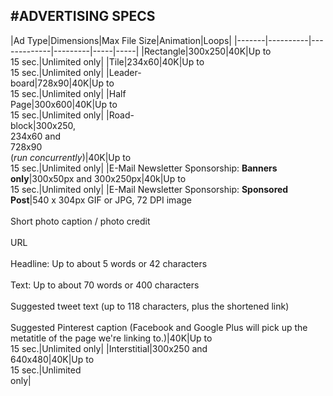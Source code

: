 

#ADVERTISING SPECS
----

|Ad Type|Dimensions|Max File Size|Animation|Loops|
|-------|----------|-------------|---------|-----|-----|
|Rectangle|300x250|40K|Up to<br />15 sec.|Unlimited only|
|Tile|234x60|40K|Up to<br />15 sec.|Unlimited only|
|Leader-<br />board|728x90|40K|Up to<br />15 sec.|Unlimited only|
|Half<br />Page|300x600|40K|Up to<br />15 sec.|Unlimited only|
|Road-<br />block|300x250,<br /> 234x60 and<br />728x90<br />(<i>run concurrently</i>)|40K|Up to<br />15 sec.|Unlimited only|
|E-Mail Newsletter Sponsorship: **Banners only**|300x50px and 300x250px|40k|Up to<br />15 sec.|Unlimited only|
|E-Mail Newsletter Sponsorship: **Sponsored Post**|540 x 304px GIF or JPG, 72 DPI image<br /><br />Short photo caption / photo credit<br /><br />URL<br /><br />Headline: Up to about 5 words or 42 characters<br /><br />Text: Up to about 70 words or 400 characters<br /><br />Suggested tweet text (up to 118 characters, plus the shortened link)<br /><br />Suggested Pinterest caption (Facebook and Google Plus will pick up the metatitle of the page we're linking to.)|40K|Up to<br />15 sec.|Unlimited only|
|Interstitial|300x250 and<br />640x480|40K|Up to<br />15 sec.|Unlimited<br />only|